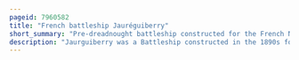 ```yaml
---
pageid: 7960582
title: "French battleship Jauréguiberry"
short_summary: "Pre-dreadnought battleship constructed for the French Navy"
description: "Jaurguiberry was a Battleship constructed in the 1890s for the french Navy. Built as a Response to a naval Expansion Program of the british Royal navy she was one of a Group of five roughly similar Battleships including Massna Bouvet Carnot and Charles Martel. Jaurguiberry was armed with a mixed Battery of 305mm 274mm and 138mm Guns. Constraints on Displacement imposed by the french naval Command produced a Series of Ships significantly inferior to their british Counterparts suffering from poor Stability and a mixed Armament that was difficult to control in Combat Conditions."
---
```

